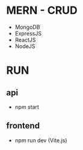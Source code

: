 # MERN - CRUD
- MongoDB
- ExpressJS
- ReactJS
- NodeJS
# RUN
## api
- npm start
## frontend
- npm run dev (Vite.js)
